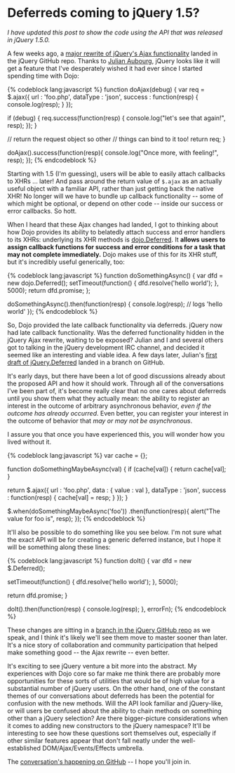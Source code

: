 # Deferreds coming to jQuery 1.5?

_I have updated this post to show the code using the API that was released in jQuery 1.5.0._

A few weeks ago, a [major rewrite of jQuery's Ajax functionality](https://github.com/jquery/jquery/commit/ab3ba4a81252c4357a7aab5f24d765d41d47986e)
landed in the jQuery GitHub repo. Thanks to [Julian Aubourg](http://www.jaubourg.net/), jQuery looks like it will get a feature
that I've desperately wished it had ever since I started spending time with
Dojo:

{% codeblock lang:javascript %}
function doAjax(debug) {
  var req = $.ajax({
    url : 'foo.php',
    dataType : 'json',
    success : function(resp) {
      console.log(resp);
    }
  });

  if (debug) {
    req.success(function(resp) {
      console.log("let's see that again!", resp);
    });
  }

  // return the request object so other
  // things can bind to it too!
  return req;
}

doAjax().success(function(resp){
  console.log("Once more, with feeling!", resp);
});
{% endcodeblock %}

Starting with 1.5 (I'm guessing), users will be able to easily attach callbacks
to XHRs ... later! And pass around the return value of `$.ajax` as an actually
useful object with a familiar API, rather than just getting back the native
XHR! No longer will we have to bundle up callback functionality -- some of
which might be optional, or depend on other code -- inside our success or error
callbacks. So hott.

When I heard that these Ajax changes had landed, I got to thinking about how
Dojo provides its ability to belatedly attach success and error handlers to its
XHRs: underlying its XHR methods is
[dojo.Deferred](http://dojotoolkit.org/reference-guide/dojo/Deferred.html#dojo-deferred).
It **allows users to assign callback functions for success and error conditions
for a task that may not complete immediately.** Dojo makes use of this for its
XHR stuff, but it's incredibly useful generically, too:

{% codeblock lang:javascript %}
function doSomethingAsync() {
  var dfd = new dojo.Deferred();
  setTimeout(function() {
    dfd.resolve('hello world');
  }, 5000);
  return dfd.promise;
};

doSomethingAsync().then(function(resp) {
  console.log(resp); // logs 'hello world'
});
{% endcodeblock %}

So, Dojo provided the late callback functionality via deferreds. jQuery now had
late callback functionality. Was the deferred functionality hidden in the
jQuery Ajax rewrite, waiting to be exposed? Julian and I and several others got
to talking in the jQuery development IRC channel, and decided it seemed like an
interesting and viable idea. A few days later, Julian's [first draft of jQuery.Deferred](https://github.com/jquery/jquery/commit/116c82b027a03a7a5670fa580fa9af819cc1cc03)
landed in a branch on GitHub.

It's early days, but there have been a lot of good discussions already about
the proposed API and how it should work. Through all of the conversations I've
been part of, it's become really clear that no one cares about deferreds until
you show them what they actually mean: the ability to register an interest in
the outcome of arbitrary asynchronous behavior, *even if the outcome has
already occurred*. Even better, you can register your interest in the outcome
of behavior that *may or may not be asynchronous*.

I assure you that once you have experienced this, you will wonder how you lived
without it.

{% codeblock lang:javascript %}
var cache = {};

function doSomethingMaybeAsync(val) {
  if (cache[val]) {
    return cache[val];
  }

  return $.ajax({
    url : 'foo.php',
    data : { value : val },
    dataType : 'json',
    success : function(resp) {
      cache[val] = resp;
    }
  });
}

$.when(doSomethingMaybeAsync('foo'))
  .then(function(resp){
    alert("The value for foo is", resp);
  });
{% endcodeblock %}

It'll also be possible to do something like you see below. I'm not sure what
the exact API will be for creating a generic deferred instance, but I hope it
will be something along these lines:

{% codeblock lang:javascript %}
function doIt() {
  var dfd = new $.Deferred();

  setTimeout(function() {
    dfd.resolve('hello world');
  }, 5000);

  return dfd.promise;
}

doIt().then(function(resp) { console.log(resp); }, errorFn);
{% endcodeblock %}

These changes are sitting in a [branch in the jQuery GitHub repo](https://github.com/jquery/jquery/tree/deferred) as we speak, and I think
it's likely we'll see them move to master sooner than later. It's a nice story
of collaboration and community participation that helped make something good --
the Ajax rewrite -- even better.

It's exciting to see jQuery venture a bit more into the abstract. My
experiences with Dojo core so far make me think there are probably more
opportunities for these sorts of utilities that would be of high value for
a substantial number of jQuery users. On the other hand, one of the constant
themes of our conversations about deferreds has been the potential for
confusion with the new methods. Will the API look familiar and jQuery-like, or
will users be confused about the ability to chain methods on something other
than a jQuery selection? Are there bigger-picture considerations when it comes
to adding new constructors to the jQuery namespace? It'll be interesting to see
how these questions sort themselves out, especially if other similar features
appear that don't fall neatly under the well-established
DOM/Ajax/Events/Effects umbrella.

The [conversation's happening on GitHub](https://github.com/jquery/jquery/commits/deferred) -- I hope you'll
join in.
